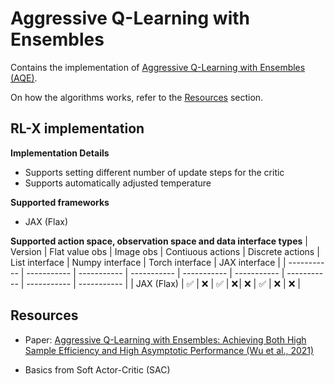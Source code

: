 # Aggressive Q-Learning with Ensembles

Contains the implementation of [Aggressive Q-Learning with Ensembles (AQE)](https://arxiv.org/pdf/2111.09159).

On how the algorithms works, refer to the [Resources](#resources) section.


## RL-X implementation

**Implementation Details**
- Supports setting different number of update steps for the critic
- Supports automatically adjusted temperature

**Supported frameworks**
- JAX (Flax)

**Supported action space, observation space and data interface types**
| Version | Flat value obs | Image obs | Contiuous actions | Discrete actions | List interface | Numpy interface | Torch interface | JAX interface |
| ----------- | ----------- | ----------- | ----------- | ----------- | ----------- | ----------- | ----------- | ----------- |
| JAX (Flax) | ✅ | ❌ | ✅ | ❌ | ❌ | ✅ | ❌ | ❌ |


## Resources
- Paper: [Aggressive Q-Learning with Ensembles: Achieving Both High Sample Efficiency and High Asymptotic Performance (Wu et al., 2021)](https://arxiv.org/pdf/2111.09159)

- Basics from Soft Actor-Critic (SAC)
